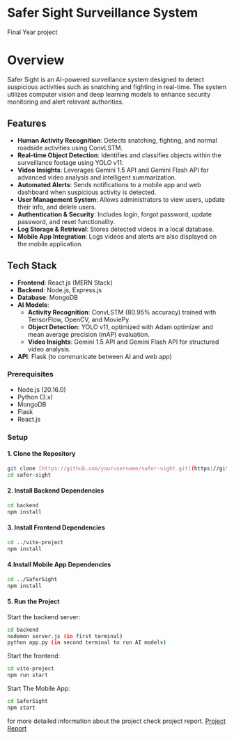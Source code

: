 # Safer Sight Surveillance System
Final Year project

# Overview

Safer Sight is an AI-powered surveillance system designed to detect suspicious activities such as snatching and fighting in real-time. The system utilizes computer vision and deep learning models to enhance security monitoring and alert relevant authorities.

## Features
- **Human Activity Recognition**: Detects snatching, fighting, and normal roadside activities using ConvLSTM.
- **Real-time Object Detection**: Identifies and classifies objects within the surveillance footage using YOLO v11.
- **Video Insights**: Leverages Gemini 1.5 API and Gemini Flash API for advanced video analysis and intelligent summarization.
- **Automated Alerts**: Sends notifications to a mobile app and web dashboard when suspicious activity is detected.
- **User Management System**: Allows administrators to view users, update their info, and delete users.
- **Authentication & Security**: Includes login, forgot password, update password, and reset functionality.
- **Log Storage & Retrieval**: Stores detected videos in a local database.
- **Mobile App Integration**: Logs videos and alerts are also displayed on the mobile application.

## Tech Stack
- **Frontend**: React.js (MERN Stack)
- **Backend**: Node.js, Express.js
- **Database**: MongoDB
- **AI Models**:
  - **Activity Recognition**: ConvLSTM (80.95% accuracy) trained with TensorFlow, OpenCV, and MoviePy.
  - **Object Detection**: YOLO v11, optimized with Adam optimizer and mean average precision (mAP) evaluation.
  - **Video Insights**: Gemini 1.5 API and Gemini Flash API for structured video analysis.
- **API**: Flask (to communicate between AI and web app)


### Prerequisites
- Node.js (20.16.0)
- Python (3.x)
- MongoDB
- Flask
- React.js

### Setup
#### 1. Clone the Repository
```sh
git clone [https://github.com/yourusername/safer-sight.git](https://github.com/kanzabatool3002/SaferSightSurveillanceSystem.git)
cd safer-sight
```
#### 2. Install Backend Dependencies
```sh
cd backend
npm install
```
#### 3. Install Frontend Dependencies
```sh
cd ../vite-project
npm install
```
#### 4.Install Mobile App Dependencies
```sh
cd ../SaferSight
npm install
```
#### 5. Run the Project
Start the backend server:
```sh
cd backend
nodemon server.js (in first terminal)
python app.py (in second terminal to run AI models)
```
Start the frontend:
```sh
cd vite-project
npm run start
```
Start The Mobile App:
```sh
cd SaferSight
npm start
```
 
 for more detailed information about the project check project report.
 [Project Report](https://drive.google.com/file/d/1OMsRRpNnwhPjpUvW9STy12eS4ZDN-uwK/view?usp=sharing)
 
